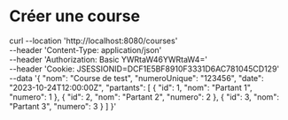# Créer une course

curl --location 'http://localhost:8080/courses' \
--header 'Content-Type: application/json' \
--header 'Authorization: Basic YWRtaW46YWRtaW4=' \
--header 'Cookie: JSESSIONID=DCF1E5BF8910F3331D6AC781045CD129' \
--data '{
"nom": "Course de test",
"numeroUnique": "123456",
"date": "2023-10-24T12:00:00Z",
"partants": [
{
"id": 1,
"nom": "Partant 1",
"numero": 1
},
{
"id": 2,
"nom": "Partant 2",
"numero": 2
},
{
"id": 3,
"nom": "Partant 3",
"numero": 3
}
]
}'